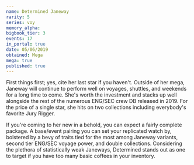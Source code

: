 ```yaml
---
name: Determined Janeway
rarity: 5
series: voy
memory_alpha:
bigbook_tier: 3
events: 17
in_portal: true
date: 05/06/2019
obtained: Mega
mega: true
published: true
---
```


First things first; yes, cite her last star if you haven't. Outside of her mega, Janeway will continue to perform well on voyages, shuttles, and weekends for a long time to come. She's worth the investment and stacks up well alongside the rest of the numerous ENG/SEC crew DB released in 2019. For the price of a single star, she hits on two collections including everybody's favorite Jury Rigger.

If you're coming to her new in a behold, you can expect a fairly complete package. A base/event pairing you can set your replicated watch by, bolstered by a bevy of traits tied for the most among Janeway variants, second tier ENG/SEC voyage power, and double collections. Considering the plethora of statistically weak Janeways, Determined stands out as one to target if you have too many basic coffees in your inventory.
